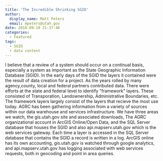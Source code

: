 ```yaml
---
title: 'The Incredible Shrinking SGID'
author:
  display_name: Matt Peters
  email: mpeters@utah.gov
date: 2018-09-10 21:37:46
categories:
  - Featured
tags:
  - SGID
  - data content
---
```


I believe that a review of a system should occur on a continual basis, especially a system as important as the State Geographic Information Database (SGID). In the early days of the SGID the layers it contained were the result of data creation for a project.  As the years rolled by many  agency,county, local and federal partners contributed data.  There were efforts at the state and federal level to identify "framework" layers.  These consisted of Transporation, Landownership, Administrative Boundaries, etc.  The framework layers largely consist of the layers that recieve the most use today.  AGRC has been gathering information from a variety of sources within our data warehouse and services infrastructure.  We have three areas we watch,  the gis.utah.gov site and associated downloads, The AGRC organizational account in ArcGIS Online/Open Data, and the SQL Server database that houses the SGID and also api.mapserv.utah.gov which is the web services gateway. Each time a layer is accessed in the SQL Server database that contains the SGID a record is written in a log. ArcGIS online has its own accounting, gis.utah.gov is watched through google analytics, and api.mapserv.utah.gov has logging associated with web services requests, both in geocoding and point in area queries. 
